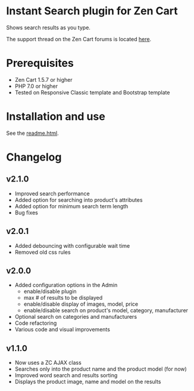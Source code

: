 # Instant Search plugin for Zen Cart
Shows search results as you type.

The support thread on the Zen Cart forums is located [here](https://www.zen-cart.com/showthread.php?189289-Instant-Search).

# Prerequisites
* Zen Cart 1.5.7 or higher
* PHP 7.0 or higher
* Tested on Responsive Classic template and Bootstrap template

# Installation and use
See the [readme.html](readme.html).

# Changelog
## v2.1.0
* Improved search performance
* Added option for searching into product's attributes
* Added option for minimum search term length
* Bug fixes

## v2.0.1
* Added debouncing with configurable wait time
* Removed old css rules

## v2.0.0
* Added configuration options in the Admin
  * enable/disable plugin
  * max # of results to be displayed
  * enable/disable display of images, model, price
  * enable/disable search on product's model, category, manufacturer
* Optional search on categories and manufacturers
* Code refactoring
* Various code and visual improvements

## v1.1.0
* Now uses a ZC AJAX class
* Searches only into the product name and the product model (for now)
* Improved word search and results sorting
* Displays the product image, name and model on the results


